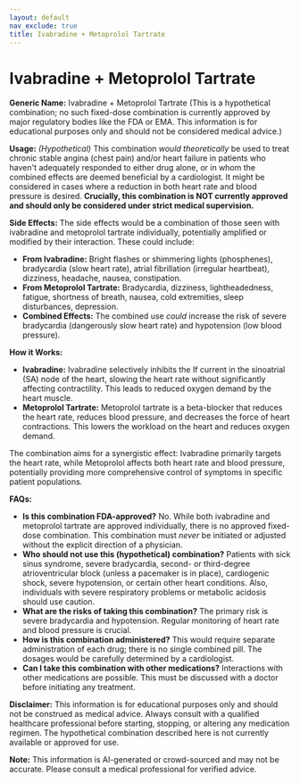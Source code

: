 ```yaml
---
layout: default
nav_exclude: true
title: Ivabradine + Metoprolol Tartrate
---
```


# Ivabradine + Metoprolol Tartrate

**Generic Name:** Ivabradine + Metoprolol Tartrate (This is a hypothetical combination; no such fixed-dose combination is currently approved by major regulatory bodies like the FDA or EMA.  This information is for educational purposes only and should not be considered medical advice.)

**Usage:**  *(Hypothetical)*  This combination *would theoretically* be used to treat chronic stable angina (chest pain) and/or heart failure in patients who haven't adequately responded to either drug alone, or in whom the combined effects are deemed beneficial by a cardiologist.  It might be considered in cases where a reduction in both heart rate and blood pressure is desired.  **Crucially, this combination is NOT currently approved and should only be considered under strict medical supervision.**

**Side Effects:**  The side effects would be a combination of those seen with ivabradine and metoprolol tartrate individually, potentially amplified or modified by their interaction. These could include:

* **From Ivabradine:**  Bright flashes or shimmering lights (phosphenes), bradycardia (slow heart rate), atrial fibrillation (irregular heartbeat), dizziness, headache, nausea, constipation.
* **From Metoprolol Tartrate:**  Bradycardia, dizziness, lightheadedness, fatigue, shortness of breath, nausea, cold extremities, sleep disturbances, depression.
* **Combined Effects:**  The combined use *could* increase the risk of severe bradycardia (dangerously slow heart rate) and hypotension (low blood pressure).


**How it Works:**

* **Ivabradine:** Ivabradine selectively inhibits the If current in the sinoatrial (SA) node of the heart, slowing the heart rate without significantly affecting contractility. This leads to reduced oxygen demand by the heart muscle.
* **Metoprolol Tartrate:** Metoprolol tartrate is a beta-blocker that reduces the heart rate, reduces blood pressure, and decreases the force of heart contractions.  This lowers the workload on the heart and reduces oxygen demand.

The combination aims for a synergistic effect: Ivabradine primarily targets the heart rate, while Metoprolol affects both heart rate and blood pressure, potentially providing more comprehensive control of symptoms in specific patient populations.


**FAQs:**

* **Is this combination FDA-approved?** No.  While both ivabradine and metoprolol tartrate are approved individually, there is no approved fixed-dose combination.  This combination must *never* be initiated or adjusted without the explicit direction of a physician.
* **Who should not use this (hypothetical) combination?** Patients with sick sinus syndrome, severe bradycardia, second- or third-degree atrioventricular block (unless a pacemaker is in place), cardiogenic shock, severe hypotension, or certain other heart conditions.  Also, individuals with severe respiratory problems or metabolic acidosis should use caution.
* **What are the risks of taking this combination?**  The primary risk is severe bradycardia and hypotension.  Regular monitoring of heart rate and blood pressure is crucial.
* **How is this combination administered?**  This would require separate administration of each drug; there is no single combined pill. The dosages would be carefully determined by a cardiologist.
* **Can I take this combination with other medications?**  Interactions with other medications are possible.  This must be discussed with a doctor before initiating any treatment.


**Disclaimer:** This information is for educational purposes only and should not be construed as medical advice.  Always consult with a qualified healthcare professional before starting, stopping, or altering any medication regimen.  The hypothetical combination described here is not currently available or approved for use.


**Note:** This information is AI-generated or crowd-sourced and may not be accurate. Please consult a medical professional for verified advice.